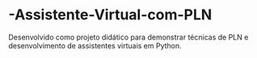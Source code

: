 # -Assistente-Virtual-com-PLN
Desenvolvido como projeto didático para demonstrar técnicas de PLN e desenvolvimento de assistentes virtuais em Python.
